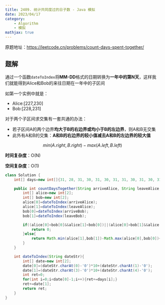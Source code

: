 ```yaml
---
title: 2409. 统计共同度过的日子数 - Java 模拟
date: 2023/04/17
category: 
    - Algorithm
    - 模拟
mathjax: true
---
```

原题地址：https://leetcode.cn/problems/count-days-spent-together/

## 题解
通过一个函数`dateToIndex`将**MM-DD**格式的日期转换为**一年中的第N天**，这样我们就能得到Alice和Bob的来往日期在一年中的子区间

如第一个实例中就是：
- Alice:[227,230]
- Bob:[228,231]

对于两个子区间求交集有一套共通的办法：
- 若子区间A的两个边界**均大于B的右边界或均小于B的左边界**，则A和B无交集
- 此外有A和B的交集：**A和B的右边界的较小值减去A和B的左边界的较大值**

$$min(A.right,B.right)-max(A.left,B.left)$$

**时间复杂度**：O(N)

**空间复杂度**：O(1)

```java
class Solution {
    int[] days=new int[]{31, 28, 31, 30, 31, 30, 31, 31, 30, 31, 30, 31};

    public int countDaysTogether(String arriveAlice, String leaveAlice, String arriveBob, String leaveBob) {
        int[] alice=new int[2];
        int[] bob=new int[2];
        alice[0]=dateToIndex(arriveAlice);
        alice[1]=dateToIndex(leaveAlice);
        bob[0]=dateToIndex(arriveBob);
        bob[1]=dateToIndex(leaveBob);

        if((alice[0]<bob[0]&&alice[1]<bob[0])||(alice[0]>bob[1]&&alice[1]>bob[1])){
            return 0;
        }else{
            return Math.min(alice[1],bob[1])-Math.max(alice[0],bob[0])+1;
        }
    }

    int dateToIndex(String dateStr){
        int[] date=new int[2];
        date[0]=(dateStr.charAt(0)-'0')*10+(dateStr.charAt(1)-'0');
        date[1]=(dateStr.charAt(3)-'0')*10+(dateStr.charAt(4)-'0');
        int ret=0;
        for(int i=0;i<date[0]-1;i++){ret+=days[i];}
        ret+=date[1];
        return ret;
    }
}
```